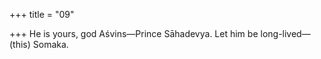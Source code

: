 +++
title = "09"

+++
He is yours, god Aśvins—Prince Sāhadevya.
Let him be long-lived—(this) Somaka.